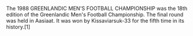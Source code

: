 The 1988 GREENLANDIC MEN'S FOOTBALL CHAMPIONSHIP was the 18th edition of the Greenlandic Men's Football Championship. The final round was held in Aasiaat. It was won by Kissaviarsuk-33 for the fifth time in its history.[1]
